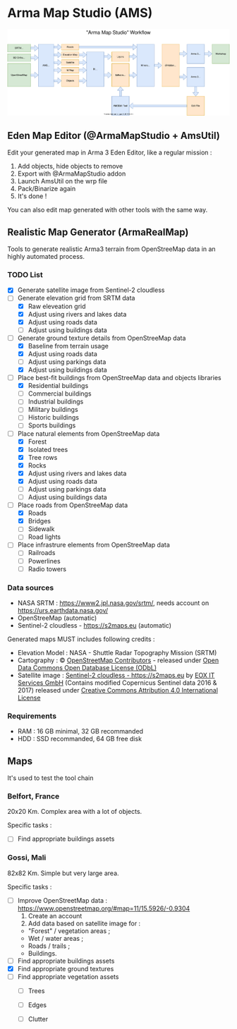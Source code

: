 # Arma Map Studio (AMS)

![Workflow](./docs/workflow.svg)

## Eden Map Editor (@ArmaMapStudio + AmsUtil)

Edit your generated map in Arma 3 Eden Editor, like a regular mission : 
1. Add objects, hide objects to remove
2. Export with @ArmaMapStudio addon
3. Launch AmsUtil on the wrp file
4. Pack/Binarize again
5. It's done !

You can also edit map generated with other tools with the same way.

## Realistic Map Generator (ArmaRealMap)
Tools to generate realistic Arma3 terrain from OpenStreeMap data in an highly automated process.

### TODO List

  - [x] Generate satellite image from Sentinel-2 cloudless
  - [ ] Generate elevation grid from SRTM data
    - [x] Raw eleveation grid
    - [x] Adjust using rivers and lakes data
    - [x] Adjust using roads data
    - [ ] Adjust using buildings data
  - [ ] Generate ground texture details from OpenStreeMap data
    - [x] Baseline from terrain usage
    - [x] Adjust using roads data
    - [ ] Adjust using parkings data
    - [x] Adjust using buildings data
  - [ ] Place best-fit buildings from OpenStreeMap data and objects libraries
    - [x] Residential buildings
    - [ ] Commercial buildings
    - [ ] Industrial buildings
    - [ ] Military buildings
    - [ ] Historic buildings
    - [ ] Sports buildings
  - [ ] Place natural elements from OpenStreeMap data
    - [x] Forest
    - [x] Isolated trees
    - [x] Tree rows
    - [x] Rocks
    - [x] Adjust using rivers and lakes data
    - [x] Adjust using roads data
    - [ ] Adjust using parkings data
    - [ ] Adjust using buildings data
  - [ ] Place roads from OpenStreeMap data
    - [x] Roads
    - [x] Bridges
    - [ ] Sidewalk
    - [ ] Road lights
  - [ ] Place infrastrure elements  from OpenStreeMap data
    - [ ] Railroads
    - [ ] Powerlines
    - [ ] Radio towers

### Data sources

  - NASA SRTM : https://www2.jpl.nasa.gov/srtm/, needs account on https://urs.earthdata.nasa.gov/
  - OpenStreeMap (automatic)
  - Sentinel-2 cloudless - https://s2maps.eu (automatic)
  
Generated maps MUST includes following credits :
  - Elevation Model : NASA - Shuttle Radar Topography Mission (SRTM)
  - Cartography : © <a href="https://www.openstreetmap.org/copyright">OpenStreetMap Contributors</a> - released under <a href="https://opendatacommons.org/licenses/odbl/">Open Data Commons Open Database License (ODbL)</a> 
  - Satellite image : <a xmlns:dct="http://purl.org/dc/terms/" href="https://s2maps.eu" property="dct:title">Sentinel-2 cloudless - https://s2maps.eu</a> by <a xmlns:cc="http://creativecommons.org/ns#" href="https://eox.at" property="cc:attributionName" rel="cc:attributionURL">EOX IT Services GmbH</a> (Contains modified Copernicus Sentinel data 2016 &amp; 2017) released under <a rel="license" href="https://creativecommons.org/licenses/by/4.0/">Creative Commons Attribution 4.0 International License</a>

### Requirements

  - RAM : 16 GB minimal, 32 GB recommanded
  - HDD : SSD recommanded, 64 GB free disk
  
## Maps

It's used to test the tool chain

### Belfort, France

20x20 Km. Complex area with a lot of objects.

Specific tasks : 
  - [ ] Find appropriate buildings assets

### Gossi, Mali

82x82 Km. Simple but very large area.

Specific tasks :
  - [ ] Improve OpenStreetMap data : https://www.openstreetmap.org/#map=11/15.5926/-0.9304
    1. Create an account
    2. Add data based on satellite image for :
      - "Forest" / vegetation areas ;
      - Wet / water areas ;
      - Roads / trails ;
      - Buildings.
  - [ ] Find appropriate buildings assets
  - [x] Find appropriate ground textures
  - [ ] Find appropriate vegetation assets
    - [ ] Trees
    - [ ] Edges
    - [ ] Clutter
  